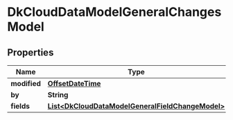 
# DkCloudDataModelGeneralChangesModel

## Properties
Name | Type | Description | Notes
------------ | ------------- | ------------- | -------------
**modified** | [**OffsetDateTime**](OffsetDateTime.md) |  |  [optional]
**by** | **String** |  |  [optional]
**fields** | [**List&lt;DkCloudDataModelGeneralFieldChangeModel&gt;**](DkCloudDataModelGeneralFieldChangeModel.md) |  |  [optional]




